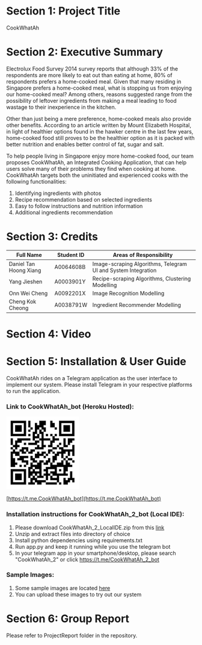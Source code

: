 # Section 1: Project Title
CookWhatAh

# Section 2: Executive Summary
Electrolux Food Survey 2014 survey reports that although 33% of the respondents are more likely to eat out than eating at home, 80% of respondents prefers a home-cooked meal.  Given that many residing in Singapore prefers a home-cooked meal, what is stopping us from enjoying our home-cooked meal? Among others, reasons suggested range from the possibility of leftover ingredients from making a meal leading to food wastage to their inexperience in the kitchen.

Other than just being a mere preference, home-cooked meals also provide other benefits. According to an article written by Mount Elizabeth Hospital, in light of healthier options found in the hawker centre in the last few years, home-cooked food still proves to be the healthier option as it is packed with better nutrition and enables better control of fat, sugar and salt. 

To help people living in Singapore enjoy more home-cooked food, our team proposes CookWhatAh, an Integrated Cooking Application, that can help users solve many of their problems they find when cooking at home. CookWhatAh targets both the uninitiated and experienced cooks with the following functionalities:
1. Identifying ingredients with photos
2. Recipe recommendation based on selected ingredients
3. Easy to follow instructions and nutrition information
4. Additional ingredients recommendation

# Section 3: Credits
Full Name | Student ID | Areas of Responsibility
-|-|-
Daniel Tan Hoong Xiang | A0064608B | Image-scraping Algorithms, Telegram UI and System Integration
Yang Jieshen | A0003901Y | Recipe-scraping Algorithms, Clustering Modelling
Onn Wei Cheng | A0092201X | Image Recognition Modelling
Cheng Kok Cheong | A0038791W | Ingredient Recommender Modelling


# Section 4: Video



# Section 5: Installation & User Guide
CookWhatAh rides on a Telegram application as the user interface to implement our system. Please install Telegram in your respective platforms to run the application.

### Link to CookWhatAh_bot (Heroku Hosted):
![Scan QR Code to Access Telegram Chat](https://github.com/JS-code-dev/PRS-PM-2020-10-29-IS02PT-GRP18-CookWhatAh/blob/main/SystemCode/telegram/CookWhatAh_QR_Code_Heroku.jpg)

[https://t.me.CookWhatAh_bot](https://t.me.CookWhatAh_bot)

### Installation instructions for CookWhatAh_2_bot (Local IDE):
1. Please download CookWhatAh_2_LocalIDE.zip from this [link](https://github.com/JS-code-dev/PRS-PM-2020-10-29-IS02PT-GRP18-CookWhatAh/blob/main/SystemCode/telegram/CookWhatAh_2_LocalIDE.zip)
2. Unzip and extract files into directory of choice
3. Install python dependencies using requirements.txt
4. Run app.py and keep it running while you use the telegram bot
5. In your telegram app in your smartphone/desktop, please search "CookWhatAh_2" or click https://t.me/CookWhatAh_2_bot

### Sample Images:
1. Some sample images are located [here](https://github.com/JS-code-dev/PRS-PM-2020-10-29-IS02PT-GRP18-CookWhatAh/tree/main/SystemCode/telegram/sample_images)
2. You can upload these images to try out our system


# Section 6: Group Report
Please refer to ProjectReport folder in the repository.

